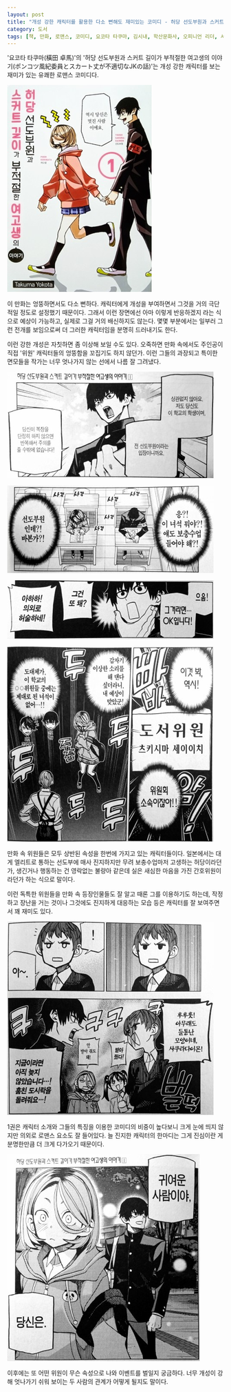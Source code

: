 ```yaml
---
layout: post
title: "개성 강한 캐릭터를 활용한 다소 뻔해도 재미있는 코미디 - 허당 선도부원과 스커트 길이가 부적절한 여고생의 이야기 1"
category: 도서
tags: [책, 만화, 로맨스, 코미디, 요코타 타쿠마, 김시내, 학산문화사, 오피니언 리더, 서평]
---
```


'요코타 타쿠마(橫田 卓馬)'의
'허당 선도부원과 스커트 길이가 부적절한 여고생의 이야기(ポンコツ風紀委員とスカート丈が不適切なJKの話)'는
개성 강한 캐릭터를 보는 재미가 있는 유쾌한 로맨스 코미디다.

![표지](/images/a-story-about-ponkotsu-fuukiiin-and-a-jk-with-inappropriate-skirt-length-1-comic-book-cover.jpg)

이 만화는 엉뚱하면서도 다소 뻔하다.
캐릭터에게 개성을 부여하면서 그것을 거의 극단적일 정도로 설정했기 때문이다.
그래서 이런 장면에선 아마 이렇게 반응하겠지 라는 식으로 예상이 가능하고,
실제로 그걸 거의 배신하지도 않는다.
몇몇 부분에서는 일부러 그런 전개를 보임으로써 더 그러한 캐릭터임을 분명히 드러내기도 한다.

이런 강한 개성은 자칫하면 좀 이상해 보일 수도 있다.
오죽하면 만화 속에서도 주인공이 직접 '위원' 캐릭터들의 엉뚱함을 꼬집기도 하지 않던가.
이런 그들의 과장되고 특이한 면모들을 작가는 너무 엇나가지 않는 선에서 나름 잘 그려냈다.

![p5](/images/a-story-about-ponkotsu-fuukiiin-and-a-jk-with-inappropriate-skirt-length-1-comic-book-p005.jpg)

![p12](/images/a-story-about-ponkotsu-fuukiiin-and-a-jk-with-inappropriate-skirt-length-1-comic-book-p012.jpg)

![p59](/images/a-story-about-ponkotsu-fuukiiin-and-a-jk-with-inappropriate-skirt-length-1-comic-book-p059.jpg)

![p88](/images/a-story-about-ponkotsu-fuukiiin-and-a-jk-with-inappropriate-skirt-length-1-comic-book-p088.jpg)

만화 속 위원들은 모두 상반된 속성을 한번에 가지고 있는 캐릭터들이다.
일본에서는 대게 엘리트로 통하는 선도부에 매사 진지하지만 무려 보충수업마저 고생하는 허당이라던가,
생긴거나 행동하는 건 영락없는 불량아 같은데 실은 새심한 마음을 가진 간호위원이라던가 하는 식으로 말이다.

이런 독특한 위원들을 만화 속 등장인물들도 잘 알고 때론 그를 이용하기도 하는데,
작정하고 장난을 거는 것이나 그것에도 진지하게 대응하는 모습 등은
캐릭터를 잘 보여주면서 꽤 재미도 있다.

![p118](/images/a-story-about-ponkotsu-fuukiiin-and-a-jk-with-inappropriate-skirt-length-1-comic-book-p118.jpg)

1권은 캐릭터 소개와 그들의 특징을 이용한 코미디의 비중이 높다보니 크게 눈에 띄지 않지만
의외로 로맨스 요소도 잘 들어있다.
늘 진지한 캐릭터의 한마디는 그게 진심이란 게 분명한만큼 더 크게 다가오기 때문이다.

![p37](/images/a-story-about-ponkotsu-fuukiiin-and-a-jk-with-inappropriate-skirt-length-1-comic-book-p037.jpg)

이후에는 또 어떤 위원이 무슨 속성으로 나와 이벤트를 벌일지 궁금하다.
너무 개성이 강해 엇나가기 쉬워 보이는 두 사람의 관계가 어떻게 될지도 말이다.
